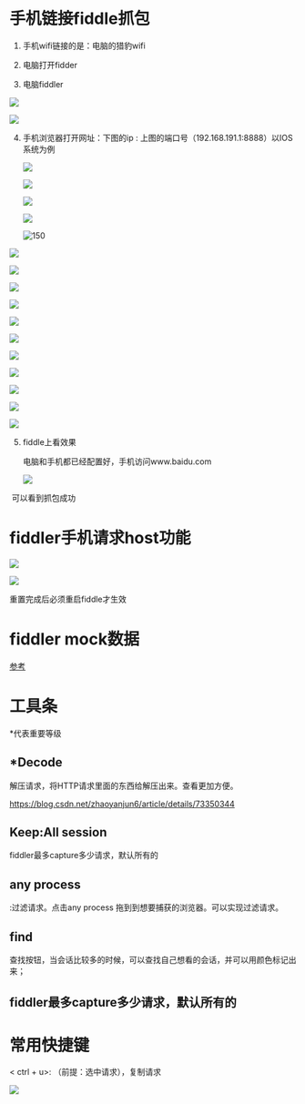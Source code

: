 # 手机链接fiddle抓包

1.  手机wifi链接的是：电脑的猎豹wifi

2.  电脑打开fidder

3.  电脑fiddler

   ![](E:\self\记录\myNotes\images\fiddler_1.png)

   ![](E:\self\记录\myNotes\images\fiddler_2.png)

4. 手机浏览器打开网址：下图的ip : 上图的端口号（192.168.191.1:8888）以IOS系统为例

   ![](E:\self\记录\myNotes\images\fiddler_3.png)

   ![](E:\self\记录\myNotes\images\fiddler_18.jpg)

   ![](E:\self\记录\myNotes\images\fiddler_19.jpg)

   ![](E:\self\记录\myNotes\images\fiddler_20.jpg)

   

   ![150](E:\self\记录\myNotes\images\fiddler_5.jpg)

![](E:\self\记录\myNotes\images\fiddler_6.jpg)

![](E:\self\记录\myNotes\images\fiddler_7.jpg)

![](E:\self\记录\myNotes\images\fiddler_8.jpg)

![](E:\self\记录\myNotes\images\fiddler_9.jpg)

![](E:\self\记录\myNotes\images\fiddler_10.jpg)

![](E:\self\记录\myNotes\images\fiddler_11.jpg)

![](E:\self\记录\myNotes\images\fiddler_12.jpg)

![](E:\self\记录\myNotes\images\fiddler_13.jpg)

![](E:\self\记录\myNotes\images\fiddler_14.jpg)

![](E:\self\记录\myNotes\images\fiddler_15.jpg)

![](E:\self\记录\myNotes\images\fiddler_16.jpg)

 



5. fiddle上看效果

   电脑和手机都已经配置好，手机访问www.baidu.com

   ![](E:\self\记录\myNotes\images\fiddler_17.png)

​     可以看到抓包成功

# fiddler手机请求host功能

![](E:\self\记录\myNotes\images\fiddler_21.png)

![](E:\self\记录\myNotes\images\fiddler_22.png)

重置完成后必须重启fiddle才生效



# fiddler mock数据

[参考](https://www.cnblogs.com/lingqiang0605/p/9321094.html)



# 工具条

*代表重要等级



##  *Decode

解压请求，将HTTP请求里面的东西给解压出来。查看更加方便。

https://blog.csdn.net/zhaoyanjun6/article/details/73350344



## Keep:All session

fiddler最多capture多少请求，默认所有的

## any process

:过滤请求。点击any process 拖到到想要捕获的浏览器。可以实现过滤请求。



## find

查找按钮，当会话比较多的时候，可以查找自己想看的会话，并可以用颜色标记出来；



## fiddler最多capture多少请求，默认所有的





# 常用快捷键

< ctrl + u>: （前提：选中请求），复制请求

![](E:\self\mahongluRecord\notes\images\fiddler_23.png)

